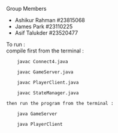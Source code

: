 Group Members
- Ashikur Rahman #23815068
- James Park #23110225
- Asif Talukder #23520477

To run :  
	compile first from the terminal : 
	
		javac Connect4.java
		
		javac GameServer.java
		
		javac PlayerClient.java
		
		javac StateManager.java
		
	then run the program from the terminal :
	
		java GameServer
		
		java PlayerClient


